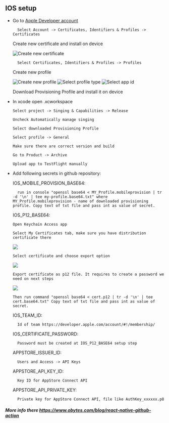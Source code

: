 ## IOS setup
- Go to [Apple Developer account](https://developer.apple.com/)

        Select Account -> Certificates, Identifiers & Profiles -> Certificates
    
    Create new certificate and install on device

     ![Create new certificate](https://github.com/remdev-studio/react-native-template/blob/main/docs/images/certificate-create.png?raw=true)

        Select Certificates, Identifiers & Profiles -> Profiles

    Create new profile

     ![Create new profile](https://github.com/remdev-studio/react-native-template/blob/main/docs/images/provisioning-profile-create.png?raw=true)
     ![Select profile type](https://github.com/remdev-studio/react-native-template/blob/main/docs/images/provisioning-profile-distribution.png?raw=true)
     ![Select app id](https://github.com/remdev-studio/react-native-template/blob/main/docs/images/provisioning-profile-app-id.png?raw=true)

    Download Provisioning Profile and install it on device

- In xcode open .xcworkspace

      Select project -> Singing & Capabilities -> Release
  
      Uncheck Automatically manage singing
  
      Select downloaded Provisioning Profile

      Select profile -> General

      Make sure there are correct version and build

      Go to Product -> Archive

      Upload app to TestFlight manually
  
- Add following secrets in github repository:

     IOS_MOBILE_PROVISION_BASE64: 
     
        run in console "openssl base64 < MY_Profile.mobileprovision | tr -d '\n' | tee my-profile.base64.txt" where MY_Profile.mobileprovision - name of downloaded provisioning profile. Copy text of txt file and pass int as value of secret.
  
     IOS_P12_BASE64:

      Open Keychain Access app

      Select My Certificates tab, make sure you have distribution certificate there

     ![](https://github.com/remdev-studio/react-native-template/blob/main/docs/images/keychain-access-1.png?raw=true)

      Select certificate and choose export option

     ![](https://github.com/remdev-studio/react-native-template/blob/main/docs/images/keychain-access-2.png?raw=true)

      Export certificate as p12 file. It requires to create a password we need on next steps

     ![](https://github.com/remdev-studio/react-native-template/blob/main/docs/images/keychain-access-3.png?raw=true)
      
      Then run command "openssl base64 < cert.p12 | tr -d '\n' | tee cert.base64.txt" Copy text of txt file and pass int as value of secret.
  
     IOS_TEAM_ID: 
      
        Id of team https://developer.apple.com/account/#!/membership/
  
     IOS_CERTIFICATE_PASSWORD: 
     
        Password must be created at IOS_P12_BASE64 setup step
  
     APPSTORE_ISSUER_ID:
        
        Users and Access -> API Keys
  
     APPSTORE_API_KEY_ID:
     
        Key ID for AppStore Connect API
  
     APPSTORE_API_PRIVATE_KEY: 
     
        Private key for AppStore Connect API, file like AuthKey_xxxxxx.p8


 ##### More info there https://www.obytes.com/blog/react-native-github-action